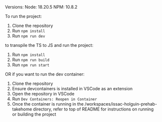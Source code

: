Versions:
Node: 18.20.5
NPM: 10.8.2

To run the project:

1. Clone the repository
2. Run `npm install`
3. Run `npm run dev`

to transpile the TS to JS and run the project:

1. Run `npm install`
2. Run `npm run build`
3. Run `npm run start`

OR if you want to run the dev container:

1. Clone the repository
2. Ensure devcontainers is installed in VSCode as an extension
3. Open the repository in VSCode
4. Run `Dev Containers: Reopen in Container`
5. Once the container is running in the /workspaces/issac-holguin-prehab-takehome directory, refer to top of README for instructions on running or building the project
